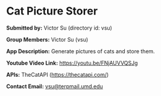 # Cat Picture Storer

**Submitted by:** Victor Su (directory id: vsu)

**Group Members:** Victor Su (vsu)

**App Description:** Generate pictures of cats and store them.

**Youtube Video Link:** https://youtu.be/FNjAUVVQSJg

**APIs:** TheCatAPI (https://thecatapi.com/)

**Contact Email:** vsu@terpmail.umd.edu

